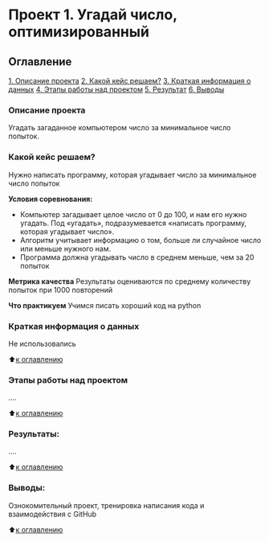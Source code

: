 # Проект 1. Угадай число, оптимизированный

## Оглавление
[1. Описание проекта](.README.md#Описание-проекта)
[2. Какой кейс решаем?](.README.md#Какой-кейс-решаем)
[3. Краткая информация о данных](.README.md#Краткая-информация-о-данных)
[4. Этапы работы над проектом](.README.md#Этапы-работы-над-проектом)
[5. Результат](.README.md#Результат)
[6. Выводы](.README.md#Выводы)

### Описание проекта
Угадать загаданное компьютером число за минимальное число попыток.

### Какой кейс решаем?
Нужно написать программу, которая угадывает число за минимальное число попыток

**Условия соревнования:**
- Компьютер загадывает целое число от 0 до 100, и нам его нужно угадать. Под «угадать», подразумевается «написать программу, которая угадывает число».
- Алгоритм учитывает информацию о том, больше ли случайное число или меньше нужного нам.
- Программа должна угадывать число в среднем меньше, чем за 20 попыток

**Метрика качества**
Результаты оцениваются по среднему количеству попыток при 1000 повторений

**Что практикуем**
Учимся писать хороший код на python


### Краткая информация о данных
Не использовались

:arrow_up:[к оглавлению](.README.md#Оглавление)


### Этапы работы над проектом
....

:arrow_up:[к оглавлению](.README.md#Оглавление)


### Результаты:
....

:arrow_up:[к оглавлению](.README.md#Оглавление)


### Выводы:
Ознокомительный проект, тренировка написания кода и взаимодействия с GitHub

:arrow_up:[к оглавлению](.README.md#Оглавление)
